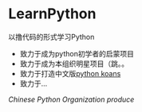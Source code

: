 # LearnPython
以撸代码的形式学习Python

+ 致力于成为python初学者的启蒙项目  
+ 致力于成为本组织明星项目（跳。。  
+ 致力于打造中文版[python koans](https://github.com/gregmalcolm/python_koans)  
+ 致力于...  

*Chinese Python Organization produce*
